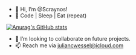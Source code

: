 - 👋 Hi, I’m @Scraynos!
- 🌱 Code | Sleep | Eat (repeat)

[![Anurag's GitHub stats](https://github-readme-stats.vercel.app/api?username=scraynos&show_icons=true&theme=radical)](https://github.com/anuraghazra/github-readme-stats)

- 💞️ I’m looking to collaborate on future projects.
- 📫 Reach me via <juliancwessel@icloud.com>
<!---
Scraynos/Scraynos is a ✨ special ✨ repository because its `README.md` (this file) appears on your GitHub profile.
You can click the Preview link to take a look at your changes.
--->
